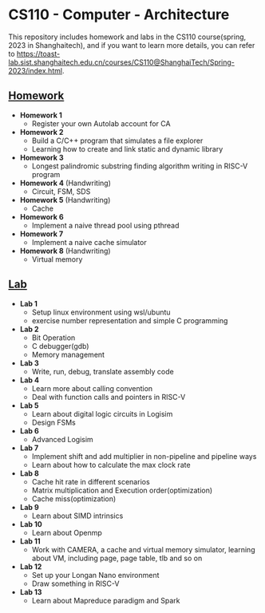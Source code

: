 # CS110 - Computer - Architecture
This repository includes homework and labs in the CS110 course(spring, 2023 in  Shanghaitech), and if you want to learn more details, you can refer to https://toast-lab.sist.shanghaitech.edu.cn/courses/CS110@ShanghaiTech/Spring-2023/index.html.

## [Homework](https://github.com/wangyf9/CS110-Computer-Architecture/tree/main/HW)
- **Homework 1**
  - Register your own Autolab account for CA
- **Homework 2**
  -  Build a C/C++ program that simulates a file explorer
  -  Learning how to create and link static and dynamic library
- **Homework 3**
  - Longest palindromic substring finding algorithm writing in RISC-V program
- **Homework 4** (Handwriting)
  - Circuit, FSM, SDS
- **Homework 5** (Handwriting)
  - Cache
- **Homework 6**
  - Implement a naive thread pool using pthread
- **Homework 7**
  - Implement a naive cache simulator
- **Homework 8** (Handwriting)
  - Virtual memory

## [Lab](https://github.com/wangyf9/CS110-Computer-Architecture/tree/main/Lab) 
- **Lab 1**
  - Setup linux environment using wsl/ubuntu
  - exercise number representation and simple C programming
-  **Lab 2**
   -  Bit Operation
   -  C debugger(gdb)
   -  Memory management
- **Lab 3**
  - Write, run, debug, translate assembly code
- **Lab 4**
  - Learn more about calling convention
  - Deal with function calls and pointers in RISC-V
- **Lab 5**
    -  Learn about digital logic circuits in Logisim
    -  Design FSMs
 - **Lab 6**
   - Advanced Logisim
 - **Lab 7**
   - Implement shift and add multiplier in non-pipeline and pipeline ways
   - Learn about how to calculate the max clock rate
 - **Lab 8**
   - Cache hit rate in different scenarios
   - Matrix multiplication and Execution order(optimization)
   - Cache miss(optimization)
 - **Lab 9**
   - Learn about SIMD intrinsics
 - **Lab 10**
   - Learn about Openmp
 - **Lab 11**
   - Work with CAMERA, a cache and virtual memory simulator, learning about VM, including page, page table, tlb and so on
 - **Lab 12**
   - Set up your Longan Nano environment
   - Draw something in RISC-V
 - **Lab 13**
   - Learn about Mapreduce paradigm and Spark
